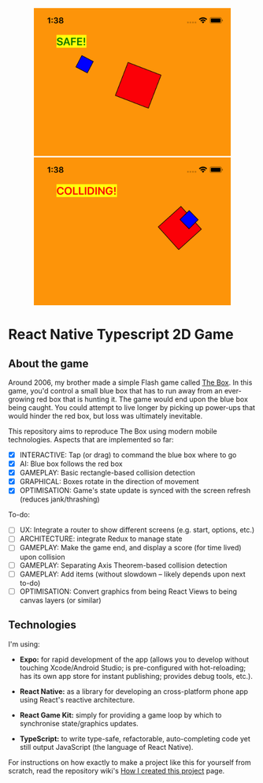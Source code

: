 <div align="center">
    <img src="screenshots/safe.png" width="400" />
    <img src="screenshots/colliding.png" width="400" />
</div>

# React Native Typescript 2D Game

## About the game

Around 2006, my brother made a simple Flash game called [The Box](https://birchlabs.co.uk/legacy/TheBox.html). In this game, you'd control a small blue box that has to run away from an ever-growing red box that is hunting it. The game would end upon the blue box being caught. You could attempt to live longer by picking up power-ups that would hinder the red box, but loss was ultimately inevitable.

This repository aims to reproduce The Box using modern mobile technologies. Aspects that are implemented so far:

- [x] INTERACTIVE: Tap (or drag) to command the blue box where to go
- [x] AI: Blue box follows the red box  
- [x] GAMEPLAY: Basic rectangle-based collision detection  
- [x] GRAPHICAL: Boxes rotate in the direction of movement 
- [x] OPTIMISATION: Game's state update is synced with the screen refresh (reduces jank/thrashing)

To-do:

- [ ] UX: Integrate a router to show different screens (e.g. start, options, etc.)
- [ ] ARCHITECTURE: integrate Redux to manage state
- [ ] GAMEPLAY: Make the game end, and display a score (for time lived) upon collision
- [ ] GAMEPLAY: Separating Axis Theorem-based collision detection
- [ ] GAMEPLAY: Add items (without slowdown – likely depends upon next to-do)
- [ ] OPTIMISATION: Convert graphics from being React Views to being canvas layers (or similar) 

## Technologies

I'm using:

* **Expo:** for rapid development of the app (allows you to develop without touching Xcode/Android Studio; is pre-configured with hot-reloading; has its own app store for instant publishing; provides debug tools, etc.).

* **React Native:** as a library for developing an cross-platform phone app using React's reactive architecture.

* **React Game Kit:** simply for providing a game loop by which to synchronise state/graphics updates.

* **TypeScript:** to write type-safe, refactorable, auto-completing code yet still output JavaScript (the language of React Native).

For instructions on how exactly to make a project like this for yourself from scratch, read the repository wiki's [How I created this project](https://github.com/shirakaba/react-native-typescript-2d-game/wiki/How-I-created-this-project) page.

